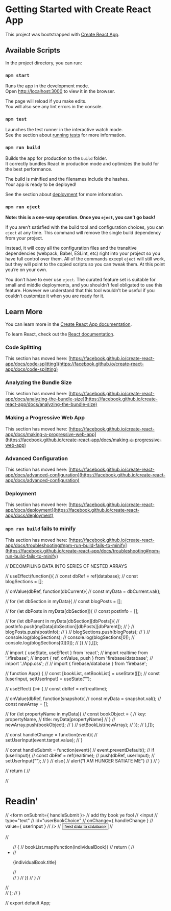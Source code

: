 # Getting Started with Create React App

This project was bootstrapped with [Create React App](https://github.com/facebook/create-react-app).

## Available Scripts

In the project directory, you can run:

### `npm start`

Runs the app in the development mode.\
Open [http://localhost:3000](http://localhost:3000) to view it in the browser.

The page will reload if you make edits.\
You will also see any lint errors in the console.

### `npm test`

Launches the test runner in the interactive watch mode.\
See the section about [running tests](https://facebook.github.io/create-react-app/docs/running-tests) for more information.

### `npm run build`

Builds the app for production to the `build` folder.\
It correctly bundles React in production mode and optimizes the build for the best performance.

The build is minified and the filenames include the hashes.\
Your app is ready to be deployed!

See the section about [deployment](https://facebook.github.io/create-react-app/docs/deployment) for more information.

### `npm run eject`

**Note: this is a one-way operation. Once you `eject`, you can’t go back!**

If you aren’t satisfied with the build tool and configuration choices, you can `eject` at any time. This command will remove the single build dependency from your project.

Instead, it will copy all the configuration files and the transitive dependencies (webpack, Babel, ESLint, etc) right into your project so you have full control over them. All of the commands except `eject` will still work, but they will point to the copied scripts so you can tweak them. At this point you’re on your own.

You don’t have to ever use `eject`. The curated feature set is suitable for small and middle deployments, and you shouldn’t feel obligated to use this feature. However we understand that this tool wouldn’t be useful if you couldn’t customize it when you are ready for it.

## Learn More

You can learn more in the [Create React App documentation](https://facebook.github.io/create-react-app/docs/getting-started).

To learn React, check out the [React documentation](https://reactjs.org/).

### Code Splitting

This section has moved here: [https://facebook.github.io/create-react-app/docs/code-splitting](https://facebook.github.io/create-react-app/docs/code-splitting)

### Analyzing the Bundle Size

This section has moved here: [https://facebook.github.io/create-react-app/docs/analyzing-the-bundle-size](https://facebook.github.io/create-react-app/docs/analyzing-the-bundle-size)

### Making a Progressive Web App

This section has moved here: [https://facebook.github.io/create-react-app/docs/making-a-progressive-web-app](https://facebook.github.io/create-react-app/docs/making-a-progressive-web-app)

### Advanced Configuration

This section has moved here: [https://facebook.github.io/create-react-app/docs/advanced-configuration](https://facebook.github.io/create-react-app/docs/advanced-configuration)

### Deployment

This section has moved here: [https://facebook.github.io/create-react-app/docs/deployment](https://facebook.github.io/create-react-app/docs/deployment)

### `npm run build` fails to minify

This section has moved here: [https://facebook.github.io/create-react-app/docs/troubleshooting#npm-run-build-fails-to-minify](https://facebook.github.io/create-react-app/docs/troubleshooting#npm-run-build-fails-to-minify)







//  DECOMPILING DATA INTO SERIES OF NESTED ARRAYS

// useEffect(function(){
//     const dbRef = ref(database);
//     const blogSections = [];
    
//     onValue(dbRef, function(dbCurrent){
//         const myData = dbCurrent.val();
        
//         for (let dbSection in myData){
//             const blogPosts = [];
            
//             for (let dbPosts in myData[dbSection]){
//                 const postInfo = [];
                
//                 for (let dbParent in myData[dbSection][dbPosts]){
//                     postInfo.push(myData[dbSection][dbPosts][dbParent]);
//                 }
//                 blogPosts.push(postInfo);
//             }
//             blogSections.push(blogPosts);
//         }
//         console.log(blogSections);
//         console.log(blogSections[0]);
//         console.log(blogSections[0][0]);
//     })
// },[]);












// import { useState, useEffect } from 'react';
// import realtime from './firebase';
// import { ref, onValue, push } from 'firebase/database';
// import './App.css';
// // import { firebase/database } from 'firebase';


// function App() {
//     const [bookList, setBookList] = useState([]);
//     const [userInput, setUserInput] = useState("");
    
//     useEffect( ()=> {
//         const dbRef = ref(realtime);
        
//         onValue(dbRef, function(snapshot){
//             const myData = snapshot.val();
//             const newArray = [];
            
//             for (let propertyName in myData){
//                 const bookObject = {
//                     key: propertyName,
//                     title: myData[propertyName]
//                 }
//                 newArray.push(bookObject);
//             }
//             setBookList(newArray);
//         });
//     },[]);

//     const handleChange = function(event){
//         setUserInput(event.target.value);
//     }

//     const handleSubmit = function(event){
//         event.preventDefault();
//         if (userInput){
//             const dbRef = ref(realtime);
//             push(dbRef, userInput);
//             setUserInput("");
//         }
//         else{
//             alert("I AM HUNGER SATIATE ME")
//         }
//     }
    
//     return (
//         <div className="App">
//             <h1>Readin'</h1>

//             <form onSubmit={ handleSubmit }>
//                 <label htmlFor="userBookChoice">add thy book ye fool </label>
//                 <input 
//                     type="text" 
//                     id="userBookChoice"
//                     onChange={ handleChange }
//                     value={ userInput }
//                     />
//                 <button>feed data to database</button>
//             </form>

//             <ul>
//                 {
//                     bookList.map(function(individualBook){
//                         return (
//                         <li key={individualBook.key}>
//                             <p>{individualBook.title}</p>
//                         </li>
//                         )
//                     })
//                 }
//             </ul>
//         </div>
//     );
// }

// export default App;
